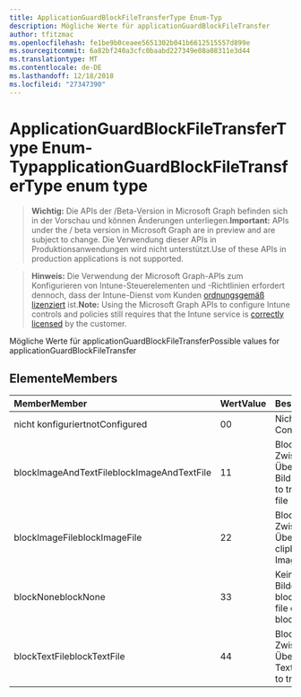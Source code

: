 ```yaml
---
title: ApplicationGuardBlockFileTransferType Enum-Typ
description: Mögliche Werte für applicationGuardBlockFileTransfer
author: tfitzmac
ms.openlocfilehash: fe1be9b0ceaee5651302b041b6612515557d899e
ms.sourcegitcommit: 6a82bf240a3cfc0baabd227349e08a08311e3d44
ms.translationtype: MT
ms.contentlocale: de-DE
ms.lasthandoff: 12/18/2018
ms.locfileid: "27347390"
---
```

# <a name="applicationguardblockfiletransfertype-enum-type"></a><span data-ttu-id="c0421-103">ApplicationGuardBlockFileTransferType Enum-Typ</span><span class="sxs-lookup"><span data-stu-id="c0421-103">applicationGuardBlockFileTransferType enum type</span></span>

> <span data-ttu-id="c0421-104">**Wichtig:** Die APIs der /Beta-Version in Microsoft Graph befinden sich in der Vorschau und können Änderungen unterliegen.</span><span class="sxs-lookup"><span data-stu-id="c0421-104">**Important:** APIs under the / beta version in Microsoft Graph are in preview and are subject to change.</span></span> <span data-ttu-id="c0421-105">Die Verwendung dieser APIs in Produktionsanwendungen wird nicht unterstützt.</span><span class="sxs-lookup"><span data-stu-id="c0421-105">Use of these APIs in production applications is not supported.</span></span>

> <span data-ttu-id="c0421-106">**Hinweis:** Die Verwendung der Microsoft Graph-APIs zum Konfigurieren von Intune-Steuerelementen und -Richtlinien erfordert dennoch, dass der Intune-Dienst vom Kunden [ordnungsgemäß lizenziert](https://go.microsoft.com/fwlink/?linkid=839381) ist.</span><span class="sxs-lookup"><span data-stu-id="c0421-106">**Note:** Using the Microsoft Graph APIs to configure Intune controls and policies still requires that the Intune service is [correctly licensed](https://go.microsoft.com/fwlink/?linkid=839381) by the customer.</span></span>

<span data-ttu-id="c0421-107">Mögliche Werte für applicationGuardBlockFileTransfer</span><span class="sxs-lookup"><span data-stu-id="c0421-107">Possible values for applicationGuardBlockFileTransfer</span></span>
## <a name="members"></a><span data-ttu-id="c0421-108">Elemente</span><span class="sxs-lookup"><span data-stu-id="c0421-108">Members</span></span>
|<span data-ttu-id="c0421-109">Member</span><span class="sxs-lookup"><span data-stu-id="c0421-109">Member</span></span>|<span data-ttu-id="c0421-110">Wert</span><span class="sxs-lookup"><span data-stu-id="c0421-110">Value</span></span>|<span data-ttu-id="c0421-111">Beschreibung</span><span class="sxs-lookup"><span data-stu-id="c0421-111">Description</span></span>|
|:---|:---|:---|
|<span data-ttu-id="c0421-112">nicht konfiguriert</span><span class="sxs-lookup"><span data-stu-id="c0421-112">notConfigured</span></span>|<span data-ttu-id="c0421-113">0</span><span class="sxs-lookup"><span data-stu-id="c0421-113">0</span></span>|<span data-ttu-id="c0421-114">Nicht konfiguriert</span><span class="sxs-lookup"><span data-stu-id="c0421-114">Not Configured</span></span>|
|<span data-ttu-id="c0421-115">blockImageAndTextFile</span><span class="sxs-lookup"><span data-stu-id="c0421-115">blockImageAndTextFile</span></span>|<span data-ttu-id="c0421-116">1</span><span class="sxs-lookup"><span data-stu-id="c0421-116">1</span></span>|<span data-ttu-id="c0421-117">Blockieren der Zwischenablage zum Übertragen von Text und Bild-Datei</span><span class="sxs-lookup"><span data-stu-id="c0421-117">Block clipboard to transfer Image and Text file</span></span>|
|<span data-ttu-id="c0421-118">blockImageFile</span><span class="sxs-lookup"><span data-stu-id="c0421-118">blockImageFile</span></span>|<span data-ttu-id="c0421-119">2</span><span class="sxs-lookup"><span data-stu-id="c0421-119">2</span></span>|<span data-ttu-id="c0421-120">Blockieren der Zwischenablage zum Übertragen Bilddatei</span><span class="sxs-lookup"><span data-stu-id="c0421-120">Block clipboard to transfer Image file</span></span>|
|<span data-ttu-id="c0421-121">blockNone</span><span class="sxs-lookup"><span data-stu-id="c0421-121">blockNone</span></span>|<span data-ttu-id="c0421-122">3</span><span class="sxs-lookup"><span data-stu-id="c0421-122">3</span></span>|<span data-ttu-id="c0421-123">Keines der Textdatei oder Bilddatei wird übertragen blockiert</span><span class="sxs-lookup"><span data-stu-id="c0421-123">Neither of text file or image file is blocked from transferring</span></span>|
|<span data-ttu-id="c0421-124">blockTextFile</span><span class="sxs-lookup"><span data-stu-id="c0421-124">blockTextFile</span></span>|<span data-ttu-id="c0421-125">4</span><span class="sxs-lookup"><span data-stu-id="c0421-125">4</span></span>|<span data-ttu-id="c0421-126">Blockieren der Zwischenablage zum Übertragen von Textdatei</span><span class="sxs-lookup"><span data-stu-id="c0421-126">Block clipboard to transfer Text file</span></span>|





